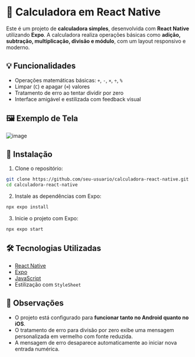 # 📱 Calculadora em React Native

Este é um projeto de **calculadora simples**, desenvolvida com **React Native** utilizando **Expo**. A calculadora realiza operações básicas como **adição, subtração, multiplicação, divisão e módulo**, com um layout responsivo e moderno.

## 💡 Funcionalidades

- Operações matemáticas básicas: `+`, `-`, `×`, `÷`, `%`
- Limpar (`C`) e apagar (`⌫`) valores
- Tratamento de erro ao tentar dividir por zero
- Interface amigável e estilizada com feedback visual

## 🖼️ Exemplo de Tela

![image](https://github.com/user-attachments/assets/5816f65d-26ff-4360-a9e0-1b86c31b45cf)

## 🚀 Instalação

1. Clone o repositório:

```bash
git clone https://github.com/seu-usuario/calculadora-react-native.git
cd calculadora-react-native
````

2. Instale as dependências com Expo:

```bash
npx expo install
```

3. Inicie o projeto com Expo:

```bash
npx expo start
```

## 🛠️ Tecnologias Utilizadas

* [React Native](https://reactnative.dev/)
* [Expo](https://expo.dev/)
* [JavaScript](https://developer.mozilla.org/pt-BR/docs/Web/JavaScript)
* Estilização com `StyleSheet`
## 📌 Observações

* O projeto está configurado para **funcionar tanto no Android quanto no iOS**.
* O tratamento de erro para divisão por zero exibe uma mensagem personalizada em vermelho com fonte reduzida.
* A mensagem de erro desaparece automaticamente ao iniciar nova entrada numérica.

